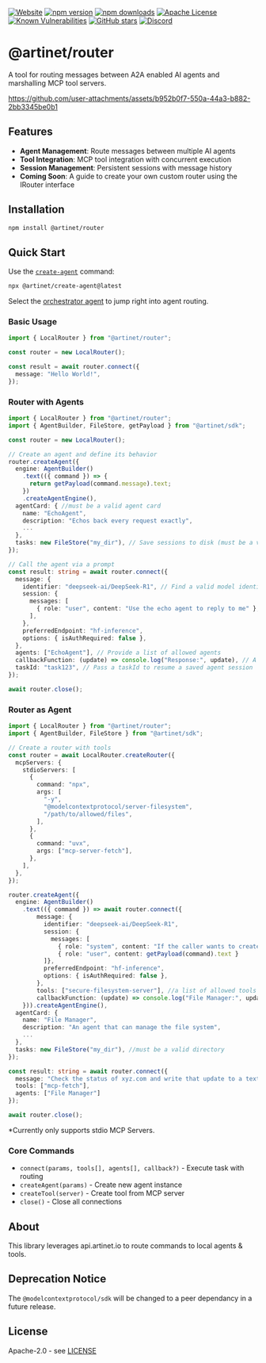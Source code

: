 
[![Website](https://img.shields.io/badge/website-artinet.io-black)](https://artinet.io/)
[![npm version](https://img.shields.io/npm/v/@artinet/router.svg)](https://www.npmjs.com/package/@artinet/router)
[![npm downloads](https://img.shields.io/npm/dt/@artinet/router.svg)](https://www.npmjs.com/package/@artinet/router)
[![Apache License](https://img.shields.io/badge/License-Apache_2.0-blue.svg)](LICENSE)
[![Known Vulnerabilities](https://snyk.io/test/npm/@artinet/router/badge.svg)](https://snyk.io/test/npm/@artinet/router)
[![GitHub stars](https://img.shields.io/github/stars/the-artinet-project/router?style=social)](https://github.com/the-artinet-project/router/stargazers)
[![Discord](https://dcbadge.limes.pink/api/server/DaxzSchmmX?style=flat)](https://dcbadge.limes.pink/api/server/DaxzSchmmX?style=flat)

# @artinet/router

A tool for routing messages between A2A enabled AI agents and marshalling MCP tool servers.

https://github.com/user-attachments/assets/b952b0f7-550a-44a3-b882-2bb3345be0b1

## Features

- **Agent Management**: Route messages between multiple AI agents
- **Tool Integration**: MCP tool integration with concurrent execution
- **Session Management**: Persistent sessions with message history
- **Coming Soon**: A guide to create your own custom router using the IRouter interface

## Installation

```bash
npm install @artinet/router
```

## Quick Start

Use the [`create-agent`](https://www.npmjs.com/package/@artinet/create-agent) command:

```bash
npx @artinet/create-agent@latest
```

Select the [orchestrator agent](https://github.com/the-artinet-project/create-agent/blob/main/templates/orchestrator/src/agent.ts) to jump right into agent routing.

### Basic Usage

```typescript
import { LocalRouter } from "@artinet/router";

const router = new LocalRouter();

const result = await router.connect({
  message: "Hello World!",
});
```

### Router with Agents

```typescript
import { LocalRouter } from "@artinet/router";
import { AgentBuilder, FileStore, getPayload } from "@artinet/sdk";

const router = new LocalRouter();

// Create an agent and define its behavior
router.createAgent({
  engine: AgentBuilder()
    .text(({ command }) => {
      return getPayload(command.message).text;
    })
    .createAgentEngine(),
  agentCard: { //must be a valid agent card
    name: "EchoAgent",
    description: "Echos back every request exactly",
    ...
  },
  tasks: new FileStore("my_dir"), // Save sessions to disk (must be a valid directory)
});

// Call the agent via a prompt
const result: string = await router.connect({
  message: {
    identifier: "deepseek-ai/DeepSeek-R1", // Find a valid model identifier @ artinet.io; Defaults to DeepSeek-R1
    session: {
      messages: [
        { role: "user", content: "Use the echo agent to reply to me" },
      ],
    },
    preferredEndpoint: "hf-inference",
    options: { isAuthRequired: false },
  },
  agents: ["EchoAgent"], // Provide a list of allowed agents
  callbackFunction: (update) => console.log("Response:", update), // A callback function to recieve updates from the router
  taskId: "task123", // Pass a taskId to resume a saved agent session
});

await router.close();
```

### Router as Agent

```typescript
import { LocalRouter } from "@artinet/router";
import { AgentBuilder, FileStore } from "@artinet/sdk";

// Create a router with tools
const router = await LocalRouter.createRouter({
  mcpServers: {
    stdioServers: [
      {
        command: "npx",
        args: [
          "-y",
          "@modelcontextprotocol/server-filesystem",
          "/path/to/allowed/files",
        ],
      },
      {
        command: "uvx",
        args: ["mcp-server-fetch"],
      },
    ],
  },
});

router.createAgent({
  engine: AgentBuilder()
    .text(({ command }) => await router.connect({
        message: {
          identifier: "deepseek-ai/DeepSeek-R1",
          session: {
            messages: [
              { role: "system", content: "If the caller wants to create any files, only make them in /path/to/allowed/files/current" }
              { role: "user", content: getPayload(command).text }
          ]},
          preferredEndpoint: "hf-inference",
          options: { isAuthRequired: false },
        },
        tools: ["secure-filesystem-server"], //a list of allowed tools
        callbackFunction: (update) => console.log("File Manager:", update)
    })).createAgentEngine(),
  agentCard: {
    name: "File Manager",
    description: "An agent that can manage the file system",
    ...
  },
  tasks: new FileStore("my_dir"), //must be a valid directory
});

const result: string = await router.connect({
  message: "Check the status of xyz.com and write that update to a text file in /path/to/allowed/files",
  tools: ["mcp-fetch"],
  agents: ["File Manager"]
});

await router.close();
```

\*Currently only supports stdio MCP Servers.

### Core Commands

- `connect(params, tools[], agents[], callback?)` - Execute task with routing
- `createAgent(params)` - Create new agent instance
- `createTool(server)` - Create tool from MCP server
- `close()` - Close all connections

## About

This library leverages api.artinet.io to route commands to local agents & tools.

## Deprecation Notice

The `@modelcontextprotocol/sdk` will be changed to a peer dependancy in a future release.

## License

Apache-2.0 - see [LICENSE](LICENSE)
